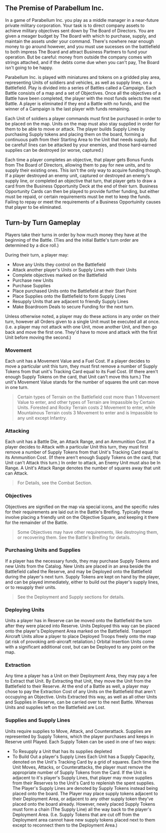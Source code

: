 ## The Premise of Parabellum Inc.

In a game of Parabellum Inc. you play as a middle manager in a near-future private military corporation.  Your task is to direct company assets to achieve military objectives sent down by The Board of Directors.  You are given a meager budget by The Board with which to purchase, supply, and maintain the assets under your command.  There's nowhere near enough money to go around however, and you must use sucesses on the battlefield to both impress The Board and attract Business Partners to fund your operation.  But be careful: money from outside the company comes with strings attached, and if the debts come due when you can't pay, The Board isn't going to be happy.

Parabellum Inc. is played with miniatures and tokens on a gridded play area, representing Units of soldiers and vehicles, as well as supply lines, on a Battlefield. Play is divided into a series of Battles called a Campaign.  Each Battle consists of a map and a set of Objectives.  Once all the objectives of a Battle have been completed, the player with the most funds selects the next Battle.  A player is eliminated if they end a Battle with no funds, and the winner of a Campaign is the last player with funds remaining.

Each Unit of soldiers a player commands must first be purchased in order to be placed on the map.  Units on the map must also stay supplied in order for them to be able to move or attack.  The player builds Supply Lines by purchasing Supply tokens and placing them on the board, forming a continuous path from their Starting Area to the Unit that needs supply.  But be careful! lines can be attacked by your enemies, and those hard-earned supplies can be destroyed (or worse, captured.)

Each time a player completes an objective, that player gets Bonus Funds from The Board of Directors, allowing them to pay for new units, and to supply their existing ones.  This isn't the only way to acquire funding though.  If a player destroyed an enemy unit, captured or destroyed an enemy's supply line, or completed an objective that turn, that player gets to draw a card from the Business Opportunity Deck at the end of their turn.  Business Opportunity Cards can then be played to provide further funding, but either must be repaid, or certain requirements must be met to keep the funds.  Failing to repay or meet the requirements of a Business Opportuinity causes that player to be eliminated.

## Turn-by Turn Gameplay
Players take their turns in order by how much money they have at the beginning of the Battle.  (Ties and the initial Battle's turn order are determined by a dice roll.)

During their turn, a player may: 
- Move any Units they control on the Battlefield
- Attack another player's Units or Supply Lines with their Units
- Complete objectives marked on the Battlefield 
- Purchase new Units
- Purchase Supplies
- Place purchased Units onto the Battlefield at their Start Point
- Place Supplies onto the Battlefield to form Supply Lines
- Resupply Units that are adjacent to friendly Supply Lines
- Make Boardroom Deals to secure Funding for the next turn.

Unless otherwise noted, a player may do these actions in any order on their turn, however all Orders given to a single Unit must be executed all at once. (i.e. a player may not attack with one Unit, move another Unit, and then go back and move the first one.  They'd have to move and attack with the first Unit before moving the second.)  

### Movement
Each unit has a Movement Value and a Fuel Cost.  If a player decides to move a particular unit this turn, they must first remove a number of Supply Tokens from that unit's Tracking Card equal to its Fuel Cost. (If there aren't enough Supply Tokens on the card, that Unit can't move this turn.) The unit's Movement Value stands for the number of squares the unit can move in one turn.  
>Certain types of Terrain on the Battlefield cost more than 1 Movement Value to enter, and other types of Terrain are Impassible by Certain Units.  Forested and Rocky Terrain costs 2 Movement to enter, while Mountainous Terrain costs 3 Movement to enter and is Impassible to any unit except Infantry.

### Attacking
Each unit has a Battle Die, an Attack Range, and an Ammunition Cost.  If a player decides to Attack with a particular Unit this turn, they must first remove a number of Supply Tokens from that Unit's Tracking Card equal to its Ammunition Cost.  (If there aren't enough Supply Tokens on the card, that Unit can't Attack this turn.) In order to attack, an Enemy Unit must also be In Range.  A Unit's Attack Range denotes the number of squares away that unit can Attack.  
> For Details, see the Combat Section.

### Objectives
Objectives are signified on the map via special icons, and the specific rules for their requirements are laid out in the Battle's Breifing.  Typically these involve placing a friendly unit on the Objective Square, and keeping it there for the remainder of the Battle.  
> Some Objectives may have other requirements, like destroying them, or recovering them.  See the Battle's Breifing for details.

### Purchasing Units and Supplies
If a player has the necessary funds, they may purchase Supply Tokens and new Units from the Catalog. New Units are placed in an area beside the Battlefield called the Reserve, and may be Deployed onto the Battlefield during the player's next turn.  Supply Tokens are kept on hand by the player, and can be played immediately, either to build out the player's supply lines, or to resupply their units.  
> See the Deployment and Supply sections for details.

### Deploying Units
Units a player has in Reserve can be moved onto the Battlefield the turn after they were placed into Reserve.  Units Deployed this way can be placed onto the player's Deployment Area marked on the Battlefield. Transport Aircraft Units allow a player to place Deployed Troops freely onto the map (at risk of provoking anti-aircraft retaliation.) Orbital Insertion Units come with a significant additional cost, but can be Deployed to any point on the map.  

### Extraction
Any time a player has a Unit on their Deployment Area, they may pay a fee to Extract that Unit.  By Extracting that Unit, they move the Unit from the Battlefield to their Reserve.  At the end of a Battle as well, a player may chose to pay the Extraction Cost of any Units on the Battlefield that aren't occupying an Objective.  Units Extracted this way, as well as all other Units and Supplies in Reserve, can be carried over to the next Battle.  Whereas Units and supplies left on the Battlefield are Lost.

### Supplies and Supply Lines
Units require supplies to Move, Attack, and Counterattack.  Supplies are represented by Supply Tokens, which the player purchases and keeps in Reserve until Played.  Each Supply Token can be used in one of two ways:
- To Resupply a Unit that has its supplies depleted
- To Build Out a player's Supply Lines
Each Unit has a Supply Capacity, denoted on the Unit's Tracking Card by a grid of squares.  Each time the Unit Moves, Attacks, or Counterattacks, the player must remove the appropriate number of Supply Tokens from the Card. If the Unit is adjacent to it's player's Supply Lines, that player may move supplies from their Reserves to the Unit's Card to replenish the spent supplies.
The Player's Supply Lines are denoted by Supply Tokens instead being placed onto the board.  The Player may place supply tokens adjacent to their Deployment Area, or adjacent to any other supply token they've placed onto the board already.  However, newly placed Supply Tokens must form a chain (The Supply Line) all the way back to the player's Deployment Area. (I.e. Supply Tokens that are cut off from the Deployment area cannot have new supply tokens placed next to them except to reconnect them to the Deployment Area.)
